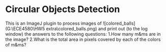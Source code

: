 # Circular Objects Detection
This is an ImageJ plugin to process images of ![colored_balls](G:\ECE4580\HW5 extra\colored_balls.png) and print out (to the log window) the answers to the following questions:
1.How many m&ms are in the image? 
2.What is the total area in pixels covered by each of the colors of m&ms?
